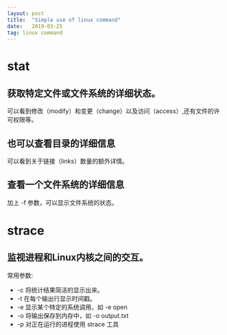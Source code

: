 ```yaml
---
layout: post
title:  "Simple use of linux command"
date:   2019-03-25
tag: linux command
---
```

# stat
## 获取特定文件或文件系统的详细状态。  
可以看到修改（modify）和变更（change）以及访问（access）,还有文件的许可权限等。  
## 也可以查看目录的详细信息
可以看到关于链接（links）数量的额外详情。
## 查看一个文件系统的详细信息
加上 -f 参数，可以显示文件系统的状态。  

# strace
## 监视进程和Linux内核之间的交互。 
常用参数:  
+ -c 将统计结果简洁的显示出来。
+ -t 在每个输出行显示时间戳。
+ -e 显示某个特定的系统调用，如 -e open 
+ -o 将输出保存到内存中，如 -o output.txt 
+ -p 对正在运行的进程使用 strace 工具 



